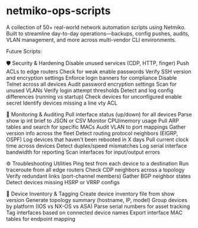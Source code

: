 # netmiko-ops-scripts
A collection of 50+ real-world network automation scripts using Netmiko. Built to streamline day-to-day operations—backups, config pushes, audits, VLAN management, and more across multi-vendor CLI environments.

Future Scripts: 

🛡️ Security & Hardening 
Disable unused services (CDP, HTTP, finger)
Push ACLs to edge routers
Check for weak enable passwords
Verify SSH version and encryption settings
Enforce login banners for compliance
Disable Telnet across all devices
Audit password encryption settings
Scan for unused VLANs
Verify login attempt thresholds
Detect and log config differences (running vs startup)
Check devices for unconfigured enable secret
Identify devices missing a line vty ACL

📡 Monitoring & Auditing 
Pull interface status (up/down) for all devices
Parse show ip int brief to JSON or CSV
Monitor CPU/memory usage
Pull ARP tables and search for specific MACs
Audit VLAN to port mappings
Gather version info across the fleet
Detect routing protocol neighbors (EIGRP, OSPF)
Log devices that haven't been rebooted in X days
Pull current clock time across devices
Detect duplex/speed mismatches
Log serial interface bandwidth for reporting
Scan interfaces for input/output errors

⚙️ Troubleshooting Utilities
Ping test from each device to a destination
Run traceroute from all edge routers
Check CDP neighbors across a topology
Verify redundant links (port-channel members)
Gather BGP neighbor states
Detect devices missing HSRP or VRRP configs

🧰 Device Inventory & Tagging
Create device inventory file from show version
Generate topology summary (hostname, IP, model)
Group devices by platform (IOS vs NX-OS vs ASA)
Parse serial numbers for asset tracking
Tag interfaces based on connected device names
Export interface MAC tables for endpoint mapping



